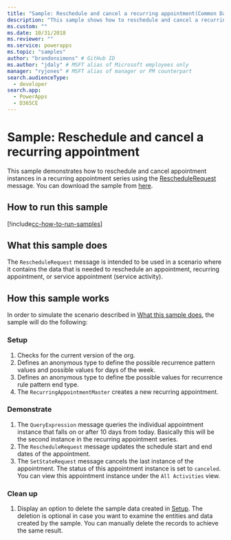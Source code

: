 ```yaml
---
title: "Sample: Reschedule and cancel a recurring appointment(Common Data Service) | Microsoft Docs" # Intent and product brand in a unique string of 43-59 chars including spaces
description: "This sample shows how to reschedule and cancel a recurring appointment." # 115-145 characters including spaces. This abstract displays in the search result.
ms.custom: ""
ms.date: 10/31/2018
ms.reviewer: ""
ms.service: powerapps
ms.topic: "samples"
author: "brandonsimons" # GitHub ID
ms.author: "jdaly" # MSFT alias of Microsoft employees only
manager: "ryjones" # MSFT alias of manager or PM counterpart
search.audienceType: 
  - developer
search.app: 
  - PowerApps
  - D365CE
---
```

# Sample: Reschedule and cancel a recurring appointment

<!-- https://docs.microsoft.com/dynamics365/customer-engagement/developer/sample-reschedule-cancel-recurring-appointment -->

This sample demonstrates how to reschedule and cancel appointment instances in a recurring appointment series using the [RescheduleRequest](https://docs.microsoft.com/dotnet/api/microsoft.crm.sdk.messages.reschedulerequest?view=dynamics-general-ce-9) message. You can download the sample from [here](https://github.com/Microsoft/PowerApps-Samples/tree/master/cds/orgsvc/C%23/RecurringAppointment).

## How to run this sample

[!include[cc-how-to-run-samples](../../includes/cc-how-to-run-samples.md)]

## What this sample does

The `RescheduleRequest` message is intended to be used in a scenario where it contains the data that is needed to reschedule an appointment, recurring appointment, or service appointment (service activity).

## How this sample works

In order to simulate the scenario described in [What this sample does](#what-this-sample-does), the sample will do the following:

### Setup

1. Checks for the current version of the org. 
2. Defines an anonymous type to define the possible recurrence pattern values and possible values for days of the week.
3. Defines an anonymous type to define tbe possible values for recurrence rule pattern end type.
4. The `RecurringAppointmentMaster` creates a new recurring appointment.

### Demonstrate

1. The `QueryExpression` message queries the individual appointment instance that falls on or after 10 days from today. Basically this will be the second instance in the recurring appointment series.
3. The `RescheduleRequest` message updates the schedule start and end dates of the appointment.
4. The `SetStateRequest` message cancels the last instance of the appointment. The status of this appointment instance is set to `canceled`. You can view this appointment instance under the `All Activities` view.

### Clean up

1. Display an option to delete the sample data created in [Setup](#setup).
    The deletion is optional in case you want to examine the entities and data created by the sample. You can manually delete the records to achieve the same result.
